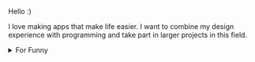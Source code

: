 

Hello :) 

I love making apps that make life easier. I want to combine my design experience with programming and take part in larger projects in this field.

<details>

<summary>For Funny</summary>




<!--START_SECTION:waka-->
![Code Time](http://img.shields.io/badge/Code%20Time-192%20hrs%2038%20mins-blue)

![Profile Views](http://img.shields.io/badge/Profile%20Views-2-blue)

**🐱 My GitHub Data** 

> 🏆 600 Contributions in the Year 2022
 > 
> 📦 77.3 kB Used in GitHub's Storage 
 > 
> 💼 Opted to Hire
 > 
> 📜 51 Public Repositories 
 > 
> 🔑 2 Private Repositories  
 > 
**I'm a Night 🦉** 

```text
🌞 Morning    88 commits     ████░░░░░░░░░░░░░░░░░░░░░   16.27% 
🌆 Daytime    160 commits    ███████░░░░░░░░░░░░░░░░░░   29.57% 
🌃 Evening    138 commits    ██████░░░░░░░░░░░░░░░░░░░   25.51% 
🌙 Night      155 commits    ███████░░░░░░░░░░░░░░░░░░   28.65%

```
📅 **I'm Most Productive on Monday** 

```text
Monday       106 commits    █████░░░░░░░░░░░░░░░░░░░░   19.59% 
Tuesday      55 commits     ██░░░░░░░░░░░░░░░░░░░░░░░   10.17% 
Wednesday    70 commits     ███░░░░░░░░░░░░░░░░░░░░░░   12.94% 
Thursday     70 commits     ███░░░░░░░░░░░░░░░░░░░░░░   12.94% 
Friday       102 commits    ████░░░░░░░░░░░░░░░░░░░░░   18.85% 
Saturday     57 commits     ██░░░░░░░░░░░░░░░░░░░░░░░   10.54% 
Sunday       81 commits     ███░░░░░░░░░░░░░░░░░░░░░░   14.97%

```


📊 **This Week I Spent My Time On** 

```text
⌚︎ Time Zone: Europe/Istanbul

💬 Programming Languages: 
JavaScript               1 hr 17 mins        █████████████░░░░░░░░░░░░   54.32% 
TypeScript               33 mins             █████░░░░░░░░░░░░░░░░░░░░   23.4% 
CSS                      23 mins             ████░░░░░░░░░░░░░░░░░░░░░   16.79% 
JSON                     6 mins              █░░░░░░░░░░░░░░░░░░░░░░░░   4.69% 
Markdown                 0 secs              ░░░░░░░░░░░░░░░░░░░░░░░░░   0.54%

🐱‍💻 Projects: 
frontendship             1 hr 33 mins        ████████████████░░░░░░░░░   66.01% 
hikariops                48 mins             ████████░░░░░░░░░░░░░░░░░   33.95% 
halid.dev                0 secs              ░░░░░░░░░░░░░░░░░░░░░░░░░   0.03%

```

**I Mostly Code in JavaScript** 

```text
JavaScript               19 repos            ████████████░░░░░░░░░░░░░   47.5% 
HTML                     7 repos             ████░░░░░░░░░░░░░░░░░░░░░   17.5% 
CSS                      6 repos             ███░░░░░░░░░░░░░░░░░░░░░░   15.0% 
Swift                    5 repos             ███░░░░░░░░░░░░░░░░░░░░░░   12.5% 
TypeScript               2 repos             █░░░░░░░░░░░░░░░░░░░░░░░░   5.0%

```



 Last Updated on 28/10/2022 18:52:11 UTC
<!--END_SECTION:waka-->

</details>
